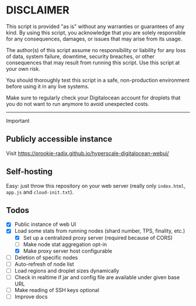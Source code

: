 # DISCLAIMER

This script is provided "as is" without any warranties or guarantees of any kind. 
By using this script, you acknowledge that you are solely responsible for any consequences, 
damages, or issues that may arise from its usage.

The author(s) of this script assume no responsibility or liability for any loss of data, 
system failure, downtime, security breaches, or other consequences that may result 
from running this script. Use this script at your own risk.

You should thoroughly test this script in a safe, non-production environment before using it in any live systems.

Make sure to regularly check your Digitalocean account for droplets that you do not want to run anymore
to avoid unexpected costs.

---

> [!IMPORTANT]
> ## Publicly accessible instance
> Visit https://prookie-radix.github.io/hyperscale-digitalocean-webui/

## Self-hosting

Easy: just throw this repository on your web server (really only `index.html`, `app.js` and `cloud-init.txt`).

## Todos

- [x] Public instance of web UI
- [x] Load some stats from running nodes (shard number, TPS, finality, etc.)
  - [x] Set up a centralized proxy server (required because of CORS)
  - [ ] Make node stat aggregation opt-in
  - [x] Make proxy server host configurable
- [ ] Deletion of specific nodes
- [ ] Auto-refresh of node list
- [ ] Load regions and droplet sizes dynamically
- [ ] Check in realtime if jar and config file are available under given base URL
- [ ] Make reading of SSH keys optional 
- [ ] Improve docs
